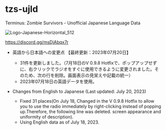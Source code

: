 # tzs-ujld
Terminus: Zombie Survivors - Unofficial Japanese Language Data

![Logo-Japanese-Horizontal_512](https://github.com/ststkuc-work/tzs-ujld/assets/136874759/94cc03c6-7e15-4fd3-8378-c5b2c0ef4d0b)

https://discord.gg/msDjAbqx7r

 - 英語から日本語への変更点 【最終更新：2023年07月20日】
   - 31件を更新しました。（7月18日のV 0.9.8 Hotfixで、ポップアップせずに、右クリックでラジオをすぐに使用できるように変更されました。そのため、次の行を削除。画面表示の見栄えや記載の統一）
   - 2023年07月18日の英語データを使用。

 - Changes from English to Japanese (Last updated: July 20, 2023)
   - Fixed 31 places(On July 18, Changed in the V 0.9.8 Hotfix to allow you to use the radio immediately by right-clicking instead of popping up.Therefore, the following line was deleted. screen appearance and uniformity of description).
   - Using English data as of July 18, 2023.
